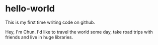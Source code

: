 # hello-world
This is my first time writing code on github.

Hey, I'm Chun. I'd like to travel the world some day, take road trips with friends and live in huge libraries. 
